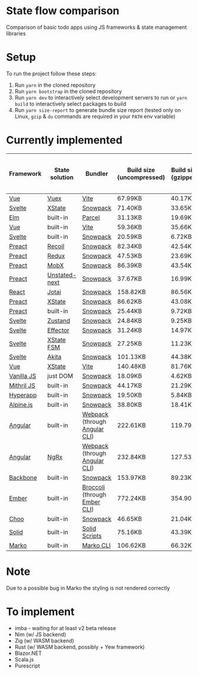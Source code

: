 # State flow comparison

Comparison of basic todo apps using JS frameworks &amp; state management libraries

# Setup

To run the project follow these steps:

1. Run `yarn` in the cloned repository
2. Run `yarn bootstrap` in the cloned repository
3. Run `yarn dev` to interactively select development servers to run or `yarn
   build` to interactively select packages to build
4. Run `yarn size-report` to generate bundle size report (tested only on Linux,
   `gzip` & `du` commands are required in your `PATH` env variable)

# Currently implemented

[Gnomon]: https://github.com/paypal/gnomon

[Parcel]: https://parceljs.org/
[Snowpack]: https://www.snowpack.dev/
[Webpack]: https://webpack.js.org/
[Angular CLI]: https://cli.angular.io/
[Broccoli]: https://broccoli.build/
[Ember CLI]: https://cli.emberjs.com/release/
[Solid Scripts]: https://github.com/ryansolid/solid-scripts
[Marko CLI]: https://github.com/marko-js/cli

[Vue]: https://v3.vuejs.org/
[Vite]: https://github.com/vitejs/vite
[Svelte]: https://svelte.dev/
[Elm]: https://elm-lang.org/
[Preact]: https://preactjs.com/
[React]: https://reactjs.org/
[Vanilla JS]: http://vanilla-js.com/
[Mithril JS]: https://mithril.js.org/
[Hyperapp]: https://github.com/JorgeBucaran/hyperapp
[Alpine.js]: https://github.com/alpinejs/alpine/
[Angular]: https://angular.io/
[Backbone]: https://backbonejs.org/
[Ember]: https://emberjs.com/
[Choo]: https://www.choo.io/
[Solid]: https://solidjs.com/
[Marko]: https://markojs.com/

[Vuex]: https://next.vuex.vuejs.org/
[XState]: https://xstate.js.org/
[Recoil]: https://recoiljs.org/
[Redux]: https://redux.js.org/
[MobX]: https://mobx.js.org/
[Unstated-next]: https://github.com/jamiebuilds/unstated-next
[Jotai]: https://jotai.surge.sh/
[Zustand]: https://zustand.surge.sh/
[Effector]: https://effector.dev/
[XState FSM]: https://xstate.js.org/docs/packages/xstate-fsm/
[Akita]: https://datorama.github.io/akita/
[NgRx]: https://ngrx.io/

|Framework|State solution|Bundler|Build size (uncompressed)|Build size (gzipped)|Approx build time (measured with [Gnomon])|
|---|---|---|---|---|---|
|[Vue]         |[Vuex]           |[Vite]                           | 67.99KB| 40.17KB| 2.4070s|
|[Svelte]      |[XState]         |[Snowpack]                       | 71.40KB| 33.65KB| 1.5606s|
|[Elm]         |built-in         |[Parcel]                         | 31.13KB| 19.69KB| 1.4230s|
|[Vue]         |built-in         |[Vite]                           | 59.36KB| 35.66KB| 1.7538s|
|[Svelte]      |built-in         |[Snowpack]                       | 20.59KB|  6.72KB| 0.5739s|
|[Preact]      |[Recoil]         |[Snowpack]                       | 82.34KB| 42.54KB| 1.3348s|
|[Preact]      |[Redux]          |[Snowpack]                       | 47.53KB| 23.69KB| 2.1215s|
|[Preact]      |[MobX]           |[Snowpack]                       | 86.39KB| 43.54KB| 3.0521s|
|[Preact]      |[Unstated-next]  |[Snowpack]                       | 37.67KB| 16.99KB| 1.3882s|
|[React]       |[Jotai]          |[Snowpack]                       |158.82KB| 86.56KB| 3.4635s|
|[Preact]      |[XState]         |[Snowpack]                       | 86.62KB| 43.08KB| 2.6460s|
|[Preact]      |built-in         |[Snowpack]                       | 25.44KB|  9.72KB| 1.1813s|
|[Svelte]      |[Zustand]        |[Snowpack]                       | 24.84KB|  9.25KB| 0.6132s|
|[Svelte]      |[Effector]       |[Snowpack]                       | 31.24KB| 14.97KB| 0.6925s|
|[Svelte]      |[XState FSM]     |[Snowpack]                       | 27.25KB| 11.23KB| 0.5992s|
|[Svelte]      |[Akita]          |[Snowpack]                       |101.13KB| 44.38KB| 1.8544s|
|[Vue]         |[XState]         |[Vite]                           |140.48KB| 81.76KB| 2.8134s|
|[Vanilla JS]  |just DOM         |[Snowpack]                       | 18.09KB|  4.62KB| 0.3244s|
|[Mithril JS]  |built-in         |[Snowpack]                       | 44.17KB| 21.29KB| 0.9786s|
|[Hyperapp]    |built-in         |[Snowpack]                       | 19.50KB|  5.84KB| 0.5381s|
|[Alpine.js]   |built-in         |[Snowpack]                       | 38.80KB| 18.41KB| 1.0088s|
|[Angular]     |built-in         |[Webpack] (through [Angular CLI])|222.61KB|119.79KB|20.0468s|
|[Angular]     |[NgRx]           |[Webpack] (through [Angular CLI])|232.84KB|127.53KB|24.2881s|
|[Backbone]    |built-in         |[Snowpack]                       |153.97KB| 89.23KB| 2.4972s|
|[Ember]       |built-in         |[Broccoli] (through [Ember CLI]) |772.24KB|354.90KB|14.0757s|
|[Choo]        |built-in         |[Snowpack]                       | 46.65KB| 21.04KB| 0.8340s|
|[Solid]       |built-in         |[Solid Scripts]                  | 75.16KB| 43.39KB| 3.8953s|
|[Marko]       |built-in         |[Marko CLI]                      |106.62KB| 66.32KB| 4.8237s|

# Note

Due to a possible bug in Marko the styling is not rendered correctly

# To implement

- imba - waiting for at least v2 beta release
- Nim (w/ JS backend)
- Zig (w/ WASM backend)
- Rust (w/ WASM backend, possibly + Yew framework)
- Blazor.NET
- Scala.js
- Purescript
